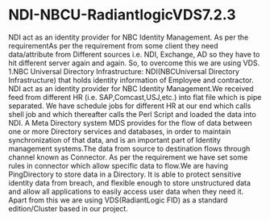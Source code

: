 # NDI-NBCU-RadiantlogicVDS7.2.3
 NDI act as an identity provider for NBC Identity  Management. As per the requirementAs per the requirement from some client  they need data/attribute from Different sources i.e. NDI, Exchange, AD so they  have to hit different server again and again. So, to overcome this we are using  VDS.
1.NBC Universal Directory Infrastructure:
NDI(NBCUniversal Directory Infrastructure) that holds identity information of 
Employee and contractor. NDI act as an identity provider for NBC Identity 
Management.We received feed from different HR (i.e. SAP,Comcast,USJ,etc.) 
into flat file which is pipe separated. We have schedule jobs for different HR at 
our end which calls shell job and which thereafter calls the Perl Script and 
loaded the data into NDI. A Meta Directory system MDS provides for the flow 
of data between one or more Directory services and databases, in order to 
maintain synchronization of that data, and is an important part of Identity 
management systems.The data from source to destination flows through 
channel known as Connector. As per the requirement we have set some rules in 
connector which allow specific data to flow.We are having PingDirectory to 
store data in a Directory. It is able to protect sensitive identity data from 
breach, and flexible enough to store unstructured data and allow all applications 
to easily access user data when they need it.
Apart from this we are using VDS(RadiantLogic FID) as a standard 
edition/Cluster based in our project. 


